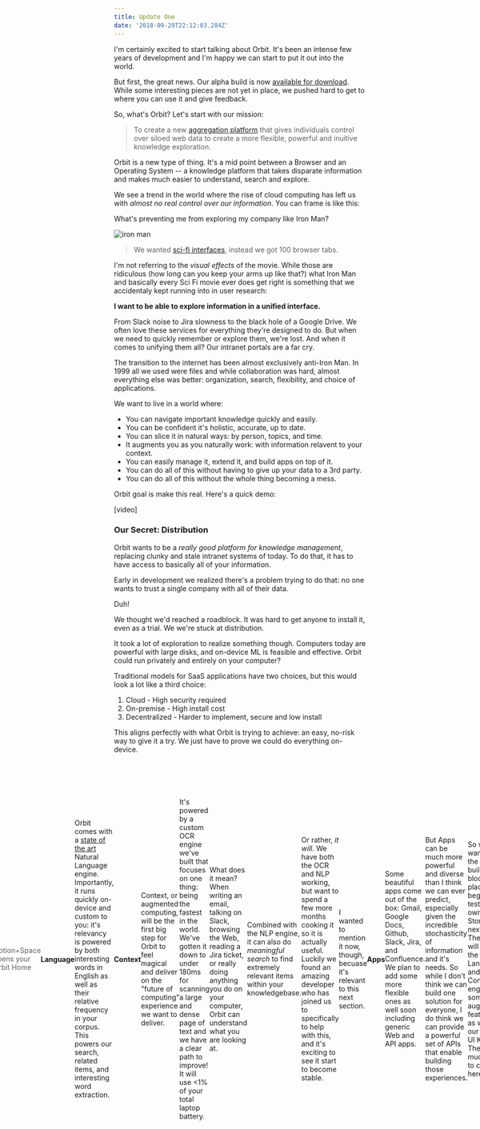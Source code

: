 ```yaml
---
title: Update One
date: '2018-09-29T22:12:03.284Z'
---
```


I'm certainly excited to start talking about Orbit. It's been an intense few years of development and I'm happy we can start to put it out into the world.

But first, the great news. Our alpha build is now [available for download](). While some interesting pieces are not yet in place, we pushed hard to get to where you can use it and give feedback.

So, what's Orbit? Let's start with our mission:

> To create a new [aggregation platform](https://stratechery.com/2017/defining-aggregators/) that gives individuals control over siloed web data to create a more flexible, powerful and inuitive knowledge exploration.

Orbit is a new type of thing. It's a mid point between a Browser and an Operating System -- a knowledge platform that takes disparate information and makes much easier to understand, search and explore.

We see a trend in the world where the rise of cloud computing has left us with _almost no real control over our information_. You can frame is like this:

What's preventing me from exploring my company like Iron Man?

![iron man](http://gradschoolguru.com/wp-content/uploads/2017/01/Iron-Man-Movie-Prologue-Hologram.jpg)

> We wanted [sci-fi interfaces](https://www.youtube.com/watch?v=PJqbivkm0Ms), instead we got 100 browser tabs.

I'm not referring to the _visual effects_ of the movie. While those are ridiculous (how long can you keep your arms up like that?) what Iron Man and basically every Sci Fi movie ever does get right is something that we accidentaly kept running into in user research:

**I want to be able to explore information in a unified interface.**

From Slack noise to Jira slowness to the black hole of a Google Drive. We often love these services for everything they're designed to do. But when we need to quickly remember or explore them, we're lost. And when it comes to unifying them all? Our intranet portals are a far cry.

The transition to the internet has been almost exclusively anti-Iron Man. In 1999 all we used were files and while collaboration was hard, almost everything else was better: organization, search, flexibility, and choice of applications.

We want to live in a world where:

- You can navigate important knowledge quickly and easily.
- You can be confident it's holistic, accurate, up to date.
- You can slice it in natural ways: by person, topics, and time.
- It augments you as you naturally work: with information relavent to your context.
- You can easily manage it, extend it, and build apps on top of it.
- You can do all of this without having to give up your data to a 3rd party.
- You can do all of this without the whole thing becoming a mess.

Orbit goal is make this real. Here's a quick demo:

[video]

### Our Secret: Distribution

Orbit wants to be a _really good platform for knowledge management_, replacing clunky and stale intranet systems of today. To do that, it has to have access to basically all of your information.

Early in development we realized there's a problem trying to do that: no one wants to trust a single company with all of their data.

Duh!

We thought we'd reached a roadblock. It was hard to get anyone to install it, even as a trial. We we're stuck at distribution.

It took a lot of exploration to realize something though. Computers today are powerful with large disks, and on-device ML is feasible and effective. Orbit could run privately and entirely on your computer?

Traditional models for SaaS applications have two choices, but this would look a lot like a third choice:

1. Cloud - High security required
2. On-premise - High install cost
3. Decentralized - Harder to implement, secure and low install

This aligns perfectly with what Orbit is trying to achieve: an easy, no-risk way to give it a try. We just have to prove we could do everything on-device.

<div style="margin: 2.5rem -20%; display: flex; align-items: center; justify-content: center;">
  <div style="margin: auto;  max-width: 100vw;">
    <img alt="On-Device = Data stays on your computer" src="./illustration.svg" />
  </img>
</div>

Today, you can actually firewall Orbit so it only has access to sync data directly from your integrations.

Because you can test our Orbit without any cost, it means **the product must actually be good**. We can't hide behind a sales team. I think this solves what would have been a near-impossible distribution story for a very early stage startup, but also is a great setup to keep our company honest and focused on delivering real value rather than effective sales.

### Platform

[Skip to the end](#going-forward) if you aren't interested in feature-level details! This section goes into some of what we've built and are planning to build.

<div style="width: 480px; border-radius: 20px; overflow: hidden; position: absolute; right: -520px;">
  <img alt="Orbit Home" src="./home.jpg" />
</div>

#### Bit

We're calling a "file" in orbit a "Bit". Where SaaS products have data behind unique interfaces and APIs, Orbit apps sync to a common fundamental unit: the bit, which can be text or HTML, for now.

#### Home

The Orbit Home is your starting point. It will aim to be the Tony Stark interface, powered by bits of information. For now it's a lot like Spotlight with some recent activity and a directory of people.

> Option+Space opens your Orbit Home

#### Language

Orbit comes with a [state of the art](https://arxiv.org/pdf/1803.08493.pdf) Natural Language engine. Importantly, it runs quickly on-device and custom to you: it's relevancy is powered by both interesting words in English as well as their relative frequency in your corpus. This powers our search, related items, and interesting word extraction.

#### Context

Context, or augmented computing, will be the first big step for Orbit to feel magical and deliver on the "future of computing" experience we want to deliver.

It's powered by a custom OCR engine we've built that focuses on one thing: being the fastest in the world. We've gotten it down to under 180ms for scanning a large and dense page of text and we have a clear path to improve! It will use <1% of your total laptop battery.

What does it mean? When writing an email, talking on Slack, browsing the Web, reading a Jira ticket, or really doing anything you do on your computer, Orbit can understand what you are looking at.

Combined with the NLP engine, it can also do _meaningful search_ to find extremely relevant items within your knowledgebase.

Or rather, _it will_. We have both the OCR and NLP working, but want to spend a few more months cooking it so it is actually useful. Luckily we found an amazing developer who has joined us to specifically to help with this, and it's exciting to see it start to become stable.

I wanted to mention it now, though, becuase it's relevant to this next section.

#### Apps

Some beautiful apps come out of the box: Gmail, Google Docs, Github, Slack, Jira, and Confluence. We plan to add some more flexible ones as well soon including generic Web and API apps.

<div style="display: flex; flex-flow: row; height: 120px; max-width: 100%; justify-content: space-between; padding: 30px 0;">
  <img class="icon" src="./icons/gdrive.svg" />
  <img class="icon" src="./icons/github.svg" />
  <img class="icon" src="./icons/gmail.svg" />
  <img class="icon" src="./icons/jira.svg" />
  <img class="icon" src="./icons/confluence.svg" />
  <img class="icon" src="./icons/slack.svg" />
</div>

But Apps can be much more powerful and diverse than I think we can ever predict, especially given the incredible stochasticity of information and it's needs. So while I don't think we can build one solution for everyone, I do think we can provide a powerful set of APIs that enable building those experiences.

So we want to put the right building blocks in place, and begin testing our own App Store early next year. The blocks will include the Language and Context engines, some augmented features, as well as our mature UI Kit. There's much more to come here.

### Going forward

There's a lot more I'd like to write, but I think is more than enough to start.

I'll end with something that will risk sounding cliché:

I think the biggest feature of Orbit is trust. Orbit won't succeed if it tries to be a traditional startup. If you don't feel it will respect your privacy in the long run, we've lost. Orbit will need to be thought of like a Browser or Operating System: a fundamental tool you trust to handle sensitive information.

We've designed it in the only I know to guarantee that: by never sending data off your device. Of course, trust doesn't matters if you don't have a great product that meets real needs. The next feed months will be exciting as we attempt to do just that. And your feedback will be the most important part of ensuring that!

[Here is my email](nate@tryorbit.com). Please send me any and all inquiries, requests and bugs.

[Here is our roadmap](). We will update it about once a week.

I am very excited to start sharing progress with you all.

<br />
